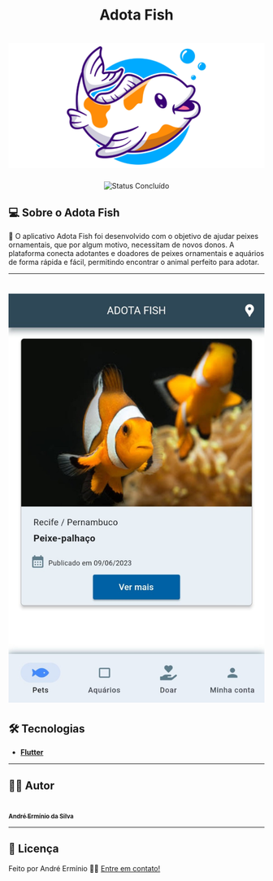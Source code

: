 <h1 align="center"> Adota Fish </h1>

<h1 align="center">
    <img alt="Adota Fish" title="#Adota Fish" src="assets/recurso_grafico.png" />
</h1>

<p align="center">
	<img alt="Status Concluído" src="https://img.shields.io/badge/STATUS-CONCLU%C3%8DDO-brightgreen">
</p>

## 💻 Sobre o Adota Fish

📄 O aplicativo Adota Fish foi desenvolvido com o objetivo de ajudar peixes ornamentais, que por algum motivo, necessitam de novos donos. A plataforma conecta adotantes e doadores de peixes ornamentais e aquários de forma rápida e fácil, permitindo encontrar o animal perfeito para adotar.

---

<h1 align="center">
    <img alt="Adota Fish" title="#Adota Fish" src="assets/screenshot/image-git.jpeg" />
</h1>

## 🛠 Tecnologias

- **[Flutter](https://flutter.dev/)**

---

## 🧙‍♂️ Autor

<a href="https://www.linkedin.com/in/andr%C3%A9-erm%C3%ADnio-04b7a66b/">
 <img style="border-radius: 50%;" src="https://avatars.githubusercontent.com/u/47976648?s=400&u=0d11578ca2d3a07826c0a05bdafd9e3f5b01ab3a&v=4" width="100px;" alt=""/>
 <br />
 <sub><b>André Ermínio da Silva</b></sub></a> 
 <br />

---

## 📝 Licença

<!-- Este projeto esta sobe a licença [MIT](./LICENSE). -->

Feito por André Ermínio 👋🏽 [Entre em contato!](https://www.linkedin.com/in/andr%C3%A9-erm%C3%ADnio-04b7a66b/)
